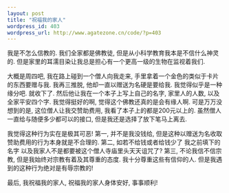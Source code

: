 ```yaml
--- 
layout: post
title: "祝福我的家人"
wordpress_id: 403
wordpress_url: http://www.agatezone.cn/code/?p=403
---
```

我是不怎么信教的. 我们全家都是佛教徒, 但是从小科学教育我本是不信什么神灵的. 但是家里的耳濡目染让我总是担心有一个更高一级的生物在监视着我们.

大概是周四吧, 我在路上碰到一个僧人向我走来, 手里拿着一个金色的类似于卡片的东西要赠与我. 我再三推脱, 他却一直以赠送为名硬是要给我. 我觉得似乎是一种缘分吧. 就收下了. 然后他让我在一个本子上写上自己的名字, 家里人的人数, 以及全家平安四个字. 我觉得挺好的啊, 觉得这个佛教还真的是会有缘人啊. 可是万万没想到的是, 这位僧人让我交赞助费用, 我看了本子上的都是200元以上的. 虽然僧人一直给与随便多少都可以的接口, 但是我还是选择了放下笔马上离去.

我觉得这种行为实在是极其可恶!
第一, 并不是我没钱给, 但是这种以赠送为名收取赞助费用的行为本身就是不合理的.
第二, 如若不给钱或者给钱少了 我之前填下的名字 以及我家人不是都要被这个僧人寺庙里头天天诅咒了?
第三, 不论我信不信宗教, 但是我始终对宗教有着及其尊重的态度. 我十分尊重这些有信仰的人. 但是我遇到的这种行为绝对是有辱宗教的!

最后, 我祝福我的家人, 祝福我的家人身体安好, 事事顺利!
